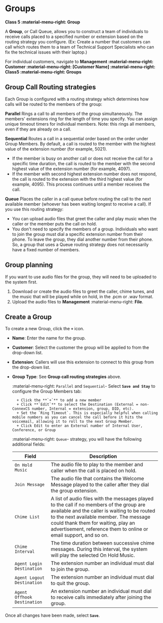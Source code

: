 # Groups
**Class 5 :material-menu-right: Group**

A **Group**, or Call Queue, allows you to construct a team of individuals to receive calls placed to a specified number or extension based on the routing strategy you configure. (Ex: Create a number that customers can call which routes them to a team of Technical Support Specialists who can fix the technical issues with their laptop.)

For individual customers, navigate to **Management :material-menu-right: Customer :material-menu-right: [Customer Name] :material-menu-right: Class5 :material-menu-right: Groups**

## Group Call Routing strategies
Each Group is configured with a routing strategy which determines how calls will be routed to the members of the group:

**Parallel** Rings a call to all members of the group simultaneously. The members' extensions ring for the length of time you specify. You can assign unique timeout timers for individual members. Note: this rings all members, even if they are already on a call. 

**Sequential** Routes a call in a sequential order based on the order under Group Members.  By default, a call is routed to the member with the highest value of the extension number (for example, 5021).
* If the member is busy on another call or does not receive the call for a specific time duration, the call is routed to the member with the second highest value of the extension number (for example, 4097). 
* If the member with second highest extension number does not respond, the call is routed to the extension with the third highest value (for example, 4095). This process continues until a member receives the call. 

**Queue** Places the caller in a call queue before routing the call to the next available member (whoever has been waiting longest to receive a call). If you use this routing strategy:
* You can upload audio files that greet the caller and play music when the caller or the member puts the call on hold.
* You don't need to specify the members of a group. Individuals who want to join the group must dial a specific extension number from their phone. To leave the group, they dial another number from their phone. So, a group that uses a Queue routing strategy does not necessarily have a fixed number of members. 

## Group planning 
If you want to use audio files for the group, they will need to be uploaded to the system first. 
    
1. Download or create the audio files to greet the caller, chime tunes, and the music that will be played while on hold, in the .pcm or .wav format.
2. Upload the audio files to **Management** :material-menu-right: **File**.

## Create a Group
To create a new Group, click the **`+`** icon.

+ **Name**: Enter the name for the group.
+ **Customer**: Select the customer the group will be applied to from the drop-down list.
+ **Extension**: Callers will use this extension to connect to this group from the drop-down list.
+ **Group Type**: See **Group call routing strategies** above.
    
    :material-menu-right: `Parallel` and `Sequential`- Select **`Save and Stay`** to configure the Group Members tab: 
        
        + Click the **`+`** to add a new member
        + Click **`Edit`** to select the Destination (External = non-ConnexCS number, Internal = extension, group, DID, etc). 
        + Set the `Ring Timeout`. This is especially helpful when calling mobile numbers as you can cancel the call before it hits the voicemail, allowing it to roll to the next Group Member.
        + Click Edit to enter an External number of Internal User, Conference, or Group
    
    :material-menu-right: `Queue`- strategy, you will have the following additional fields:

    |Field   |Description|
    |--------|----------------------|
    |`On Hold Music` |The audio file to play to the member and caller when the call is placed on hold.|
    |`Join Message` |The audio file that contains the Welcome Message played to the caller after they dial the group extension.|
    |`Chime List` |A list of audio files with the messages played to the call if no members of the group are available and the caller is waiting to be routed to the next available member. The message could thank them for waiting, play an advertisement, reference them to online or email support, and so on.|
    |`Chime Interval` |The time duration between successive chime messages. During this interval, the system will play the selected On Hold Music.|
    |`Agent Login Destination` |The extension number an individual must dial to join the group.|
    |`Agent Logout Destination` |The extension number an individual must dial to quit the group.|
    |`Agent Offhook Destination` |An extension number an individual must dial to receive calls immediately after joining the group.|

Once all changes have been made, select **`Save`**. 
